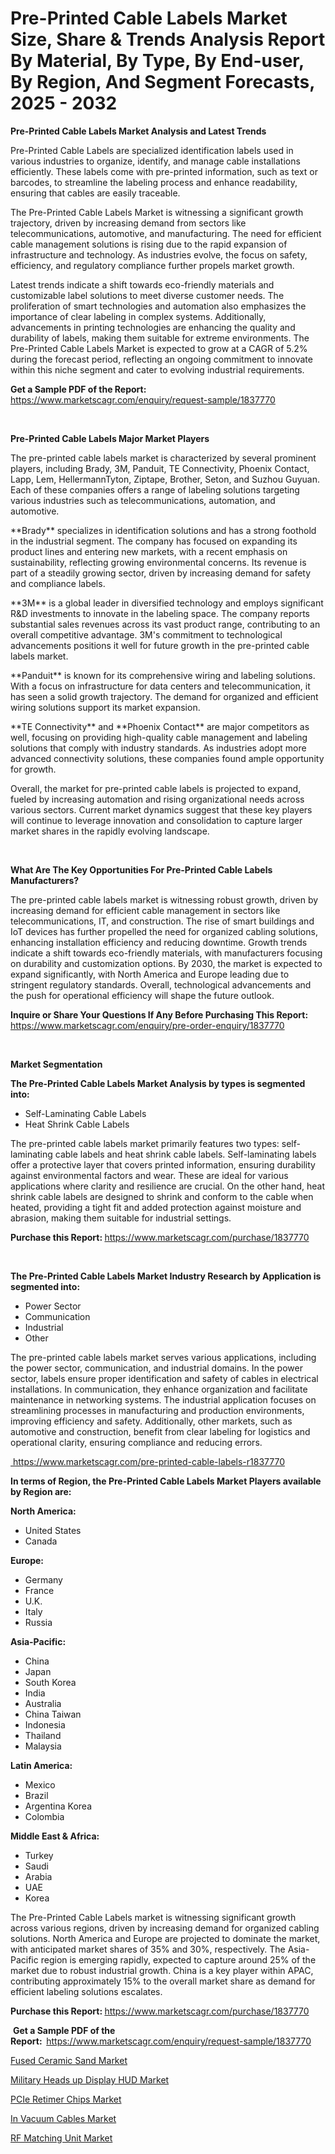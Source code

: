 <p><h1>Pre-Printed Cable Labels Market Size, Share & Trends Analysis Report By Material, By Type, By End-user, By Region, And Segment Forecasts, 2025 - 2032</h1></p><p><strong>Pre-Printed Cable Labels Market Analysis and Latest Trends</strong></p>
<p><p>Pre-Printed Cable Labels are specialized identification labels used in various industries to organize, identify, and manage cable installations efficiently. These labels come with pre-printed information, such as text or barcodes, to streamline the labeling process and enhance readability, ensuring that cables are easily traceable.</p><p>The Pre-Printed Cable Labels Market is witnessing a significant growth trajectory, driven by increasing demand from sectors like telecommunications, automotive, and manufacturing. The need for efficient cable management solutions is rising due to the rapid expansion of infrastructure and technology. As industries evolve, the focus on safety, efficiency, and regulatory compliance further propels market growth.</p><p>Latest trends indicate a shift towards eco-friendly materials and customizable label solutions to meet diverse customer needs. The proliferation of smart technologies and automation also emphasizes the importance of clear labeling in complex systems. Additionally, advancements in printing technologies are enhancing the quality and durability of labels, making them suitable for extreme environments. The Pre-Printed Cable Labels Market is expected to grow at a CAGR of 5.2% during the forecast period, reflecting an ongoing commitment to innovate within this niche segment and cater to evolving industrial requirements.</p></p>
<p><strong>Get a Sample PDF of the Report:&nbsp;</strong> <a href="https://www.marketscagr.com/enquiry/request-sample/1837770?utm_campaign=1944&utm_medium=2&utm_source=Github&utm_content=ia&utm_term=03022025&utm_id=pre-printed-cable-labels">https://www.marketscagr.com/enquiry/request-sample/1837770</a></p>
<p>&nbsp;</p>
<p><strong>Pre-Printed Cable Labels Major Market Players</strong></p>
<p><p>The pre-printed cable labels market is characterized by several prominent players, including Brady, 3M, Panduit, TE Connectivity, Phoenix Contact, Lapp, Lem, HellermannTyton, Ziptape, Brother, Seton, and Suzhou Guyuan. Each of these companies offers a range of labeling solutions targeting various industries such as telecommunications, automation, and automotive.</p><p>**Brady** specializes in identification solutions and has a strong foothold in the industrial segment. The company has focused on expanding its product lines and entering new markets, with a recent emphasis on sustainability, reflecting growing environmental concerns. Its revenue is part of a steadily growing sector, driven by increasing demand for safety and compliance labels.</p><p>**3M** is a global leader in diversified technology and employs significant R&D investments to innovate in the labeling space. The company reports substantial sales revenues across its vast product range, contributing to an overall competitive advantage. 3M's commitment to technological advancements positions it well for future growth in the pre-printed cable labels market.</p><p>**Panduit** is known for its comprehensive wiring and labeling solutions. With a focus on infrastructure for data centers and telecommunication, it has seen a solid growth trajectory. The demand for organized and efficient wiring solutions support its market expansion.</p><p>**TE Connectivity** and **Phoenix Contact** are major competitors as well, focusing on providing high-quality cable management and labeling solutions that comply with industry standards. As industries adopt more advanced connectivity solutions, these companies found ample opportunity for growth.</p><p>Overall, the market for pre-printed cable labels is projected to expand, fueled by increasing automation and rising organizational needs across various sectors. Current market dynamics suggest that these key players will continue to leverage innovation and consolidation to capture larger market shares in the rapidly evolving landscape.</p></p>
<p>&nbsp;</p>
<p><strong>What Are The Key Opportunities For Pre-Printed Cable Labels Manufacturers?</strong></p>
<p><p>The pre-printed cable labels market is witnessing robust growth, driven by increasing demand for efficient cable management in sectors like telecommunications, IT, and construction. The rise of smart buildings and IoT devices has further propelled the need for organized cabling solutions, enhancing installation efficiency and reducing downtime. Growth trends indicate a shift towards eco-friendly materials, with manufacturers focusing on durability and customization options. By 2030, the market is expected to expand significantly, with North America and Europe leading due to stringent regulatory standards. Overall, technological advancements and the push for operational efficiency will shape the future outlook.</p></p>
<p><strong>Inquire or Share Your Questions If Any Before Purchasing This Report:</strong> <a href="https://www.marketscagr.com/enquiry/pre-order-enquiry/1837770?utm_campaign=1944&utm_medium=2&utm_source=Github&utm_content=ia&utm_term=03022025&utm_id=pre-printed-cable-labels">https://www.marketscagr.com/enquiry/pre-order-enquiry/1837770</a></p>
<p>&nbsp;</p>
<p><strong>Market Segmentation</strong></p>
<p><strong>The Pre-Printed Cable Labels Market Analysis by types is segmented into:</strong></p>
<p><ul><li>Self-Laminating Cable Labels</li><li>Heat Shrink Cable Labels</li></ul></p>
<p><p>The pre-printed cable labels market primarily features two types: self-laminating cable labels and heat shrink cable labels. Self-laminating labels offer a protective layer that covers printed information, ensuring durability against environmental factors and wear. These are ideal for various applications where clarity and resilience are crucial. On the other hand, heat shrink cable labels are designed to shrink and conform to the cable when heated, providing a tight fit and added protection against moisture and abrasion, making them suitable for industrial settings.</p></p>
<p><strong>Purchase this Report:&nbsp;</strong><a href="https://www.marketscagr.com/purchase/1837770?utm_campaign=1944&utm_medium=2&utm_source=Github&utm_content=ia&utm_term=03022025&utm_id=pre-printed-cable-labels">https://www.marketscagr.com/purchase/1837770</a></p>
<p>&nbsp;</p>
<p><strong>The Pre-Printed Cable Labels Market Industry Research by Application is segmented into:</strong></p>
<p><ul><li>Power Sector</li><li>Communication</li><li>Industrial</li><li>Other</li></ul></p>
<p><p>The pre-printed cable labels market serves various applications, including the power sector, communication, and industrial domains. In the power sector, labels ensure proper identification and safety of cables in electrical installations. In communication, they enhance organization and facilitate maintenance in networking systems. The industrial application focuses on streamlining processes in manufacturing and production environments, improving efficiency and safety. Additionally, other markets, such as automotive and construction, benefit from clear labeling for logistics and operational clarity, ensuring compliance and reducing errors.</p></p>
<p><a href="https://www.marketscagr.com/pre-printed-cable-labels-r1837770?utm_campaign=1944&utm_medium=2&utm_source=Github&utm_content=ia&utm_term=03022025&utm_id=pre-printed-cable-labels">&nbsp;https://www.marketscagr.com/pre-printed-cable-labels-r1837770</a></p>
<p><strong>In terms of Region, the Pre-Printed Cable Labels Market Players available by Region are:</strong></p>
<p>
    <p> <strong> North America: </strong>
        <ul>
            <li>United States</li>
            <li>Canada</li>
        </ul>
        </p> 
    <p> <strong> Europe: </strong>
        <ul>
            <li>Germany</li>
            <li>France</li>
            <li>U.K.</li>
            <li>Italy</li>
            <li>Russia</li>
        </ul>
        </p> 
    <p> <strong> Asia-Pacific: </strong>
        <ul>
            <li>China</li>
            <li>Japan</li>
            <li>South Korea</li>
            <li>India</li>
            <li>Australia</li>
            <li>China Taiwan</li>
            <li>Indonesia</li>
            <li>Thailand</li>
            <li>Malaysia</li>
        </ul>
        </p> 
    <p> <strong> Latin America: </strong>
        <ul>
            <li>Mexico</li>
            <li>Brazil</li>
            <li>Argentina Korea</li>
            <li>Colombia</li>
        </ul>
        </p> 
    <p> <strong> Middle East & Africa: </strong>
        <ul>
            <li>Turkey</li>
            <li>Saudi</li>
            <li>Arabia</li>
            <li>UAE</li>
            <li>Korea</li>
        </ul>
    </p>
    </p>
<p><p>The Pre-Printed Cable Labels market is witnessing significant growth across various regions, driven by increasing demand for organized cabling solutions. North America and Europe are projected to dominate the market, with anticipated market shares of 35% and 30%, respectively. The Asia-Pacific region is emerging rapidly, expected to capture around 25% of the market due to robust industrial growth. China is a key player within APAC, contributing approximately 15% to the overall market share as demand for efficient labeling solutions escalates.</p></p>
<p><strong>Purchase this Report: </strong><a href="https://www.marketscagr.com/purchase/1837770?utm_campaign=1944&utm_medium=2&utm_source=Github&utm_content=ia&utm_term=03022025&utm_id=pre-printed-cable-labels">https://www.marketscagr.com/purchase/1837770</a></p>
<p>&nbsp;<strong>Get a Sample PDF of the Report:&nbsp;&nbsp;</strong><a href="https://www.marketscagr.com/enquiry/request-sample/1837770?utm_campaign=1944&utm_medium=2&utm_source=Github&utm_content=ia&utm_term=03022025&utm_id=pre-printed-cable-labels">https://www.marketscagr.com/enquiry/request-sample/1837770</a></p>
<p><strong></strong></p>
<p><p><a href="https://github.com/MarciaRunte/Market-Research-Report-List-1/blob/main/fused-ceramic-sand-market.md?utm_campaign=1944&utm_medium=2&utm_source=Github&utm_content=ia&utm_term=03022025&utm_id=pre-printed-cable-labels">Fused Ceramic Sand Market</a></p><p><a href="https://www.linkedin.com/pulse/exploring-military-heads-up-display-hud-market-industry-8kxde?utm_campaign=1944&utm_medium=2&utm_source=Github&utm_content=ia&utm_term=03022025&utm_id=pre-printed-cable-labels">Military Heads up Display HUD Market</a></p><p><a href="https://www.linkedin.com/pulse/delving-growth-market-pcie-retimer-chips-expected-137-cagr-2025-bysye?utm_campaign=1944&utm_medium=2&utm_source=Github&utm_content=ia&utm_term=03022025&utm_id=pre-printed-cable-labels">PCIe Retimer Chips Market</a></p><p><a href="https://www.linkedin.com/pulse/comprehensive-report-vacuum-cables-market-types-applications-hzuoe?utm_campaign=1944&utm_medium=2&utm_source=Github&utm_content=ia&utm_term=03022025&utm_id=pre-printed-cable-labels">In Vacuum Cables Market</a></p><p><a href="https://www.linkedin.com/pulse/forecasted-growth-key-players-rf-matching-unit-market-2025-2032-y0kze?utm_campaign=1944&utm_medium=2&utm_source=Github&utm_content=ia&utm_term=03022025&utm_id=pre-printed-cable-labels">RF Matching Unit Market</a></p></p>